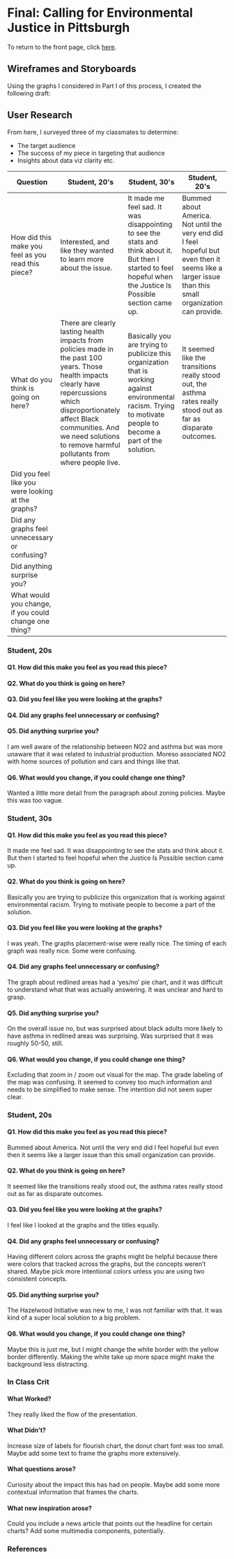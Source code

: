 # Final: Calling for Environmental Justice in Pittsburgh
To return to the front page, click [here](https://jameson-c.github.io/viz-portfolio).
## Wireframes and Storyboards
Using the graphs I considered in Part I of this process, I created the following draft:
<script src="https://carnegiemellon.shorthandstories.com/toxic/embed.js"></script>

## User Research
From here, I surveyed three of my classmates to determine:
* The target audience
* The success of my piece in targeting that audience
* Insights about data viz clarity etc.

| Question | Student, 20's | Student, 30's | Student, 20's |
| --- | --- | --- | --- |
| How did this make you feel as you read this piece? | Interested, and like they wanted to learn more about the issue. | It made me feel sad. It was disappointing to see the stats and think about it. But then I started to feel hopeful when the Justice Is Possible section came up. | Bummed about America. Not until the very end did I feel hopeful but even then it seems like a larger issue than this small organization can provide. |
| What do you think is going on here? | There are clearly lasting health impacts from policies made in the past 100 years. Those health impacts clearly have repercussions which disproportionately affect Black communities. And we need solutions to remove harmful pollutants from where people live. | Basically you are trying to publicize this organization that is working against environmental racism. Trying to motivate people to become a part of the solution. | It seemed like the transitions really stood out, the asthma rates really stood out as far as disparate outcomes. |
| Did you feel like you were looking at the graphs? |
| Did any graphs feel unnecessary or confusing? |
| Did anything surprise you? |
| What would you change, if you could change one thing? |
### Student, 20s
#### Q1. How did this make you feel as you read this piece?

#### Q2. What do you think is going on here?

#### Q3. Did you feel like you were looking at the graphs?

#### Q4. Did any graphs feel unnecessary or confusing?

#### Q5. Did anything surprise you?
I am well aware of the relationship between NO2 and asthma but was more unaware that it was related to industrial production. Moreso associated NO2 with home sources of pollution and cars and things like that.
#### Q6. What would you change, if you could change one thing?
Wanted a little more detail from the paragraph about zoning policies. Maybe this was too vague.

### Student, 30s
#### Q1. How did this make you feel as you read this piece?
It made me feel sad. It was disappointing to see the stats and think about it. But then I started to feel hopeful when the Justice Is Possible section came up.
#### Q2. What do you think is going on here?
Basically you are trying to publicize this organization that is working against environmental racism. Trying to motivate people to become a part of the solution.
#### Q3. Did you feel like you were looking at the graphs?
I was yeah. The graphs placement-wise were really nice. The timing of each graph was really nice. Some were confusing.
#### Q4. Did any graphs feel unnecessary or confusing?
The graph about redlined areas had a ‘yes/no’ pie chart, and it was difficult to understand what that was actually answering. It was unclear and hard to grasp.
#### Q5. Did anything surprise you?
On the overall issue no, but was surprised about black adults more likely to have asthma in redlined areas was surprising. Was surprised that it was roughly 50-50, still.
#### Q6. What would you change, if you could change one thing?
Excluding that zoom in / zoom out visual for the map. The grade labeling of the map was confusing. It seemed to convey too much information and needs to be simplified to make sense. The intention did not seem super clear.

### Student, 20s
#### Q1. How did this make you feel as you read this piece?
Bummed about America. Not until the very end did I feel hopeful but even then it seems like a larger issue than this small organization can provide.
#### Q2. What do you think is going on here?
It seemed like the transitions really stood out, the asthma rates really stood out as far as disparate outcomes.
#### Q3. Did you feel like you were looking at the graphs?
I feel like I looked at the graphs and the titles equally.
#### Q4. Did any graphs feel unnecessary or confusing?
Having different colors across the graphs might be helpful because there were colors that tracked across the graphs, but the concepts weren’t shared. Maybe pick more intentional colors unless you are using two consistent concepts.
#### Q5. Did anything surprise you?
The Hazelwood Initiative was new to me, I was not familiar with that. It was kind of a super local solution to a big problem.
#### Q6. What would you change, if you could change one thing?
Maybe this is just me, but I might change the white border with the yellow border differently. Making the white take up more space might make the background less distracting.

### In Class Crit
#### What Worked?
They really liked the flow of the presentation.
#### What Didn't?
Increase size of labels for flourish chart, the donut chart font was too small.
Maybe add some text to frame the graphs more extensively.
#### What questions arose?
Curiosity about the impact this has had on people. Maybe add some more contextual information that frames the charts.
#### What new inspiration arose?
Could you include a news article that points out the headline for certain charts? Add some multimedia components, potentially.

### References
[^1]: Robert K. Nelson, LaDale Winling, Richard Marciano, Nathan Connolly, et al., “Mapping Inequality,” American Panorama, ed. Robert K. Nelson and Edward L. Ayers, accessed September 25, 2022, https://dsl.richmond.edu/panorama/redlining/#loc=11/40.442/-80.172&city=pittsburgh-pa&text=downloads
[^2]: Rutan, Devin Q., and Glass, Michael R. 2017. The Lingering Effects of Neighborhood Appraisal: Evaluating Redlining's Legacy in Pittsburgh. The Professional Geographer, 70:3, 339-349. https://www.tandfonline.com/doi/full/10.1080/00330124.2017.1371610
[^3]: Rothstein, Richard. 2018. The Color of Law: A Forgotten History of how Our Government Segregated America. New York, NY: Liveright Publishing Corporation. 55-56.
[^4]: Lloyd, Anne. 1974. Pittsburgh's 1923 Zoning Ordinance. Pittsburgh, PA: Carnegie Mellon University. 296.
[^5]: Ibid., 303.
[^6]: Rothstein, Richard. 2018. The Color of Law: A Forgotten History of how Our Government Segregated America. New York, NY: Liveright Publishing Corporation. Chapter 3.
[^7]: Marusic, Kristina. 2020. Environmental injustice in Pittsburgh: Poor, minority neighborhoods see higher rates of deaths from air pollution. Environmental Health News. https://www.ehn.org/environmental-injustice-pittsburgh-air-pollution-2646169635/particle-1
[^8]: Rutan, Devin Q., and Glass, Michael R. 2017. The Lingering Effects of Neighborhood Appraisal: Evaluating Redlining's Legacy in Pittsburgh. The Professional Geographer, 70:3, 339-349. https://www.tandfonline.com/doi/full/10.1080/00330124.2017.1371610


